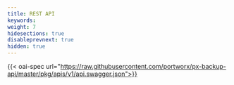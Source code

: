 ```yaml
---
title: REST API
keywords:
weight: 7
hidesections: true
disableprevnext: true
hidden: true
---
```


{{< oai-spec url="https://raw.githubusercontent.com/portworx/px-backup-api/master/pkg/apis/v1/api.swagger.json">}}